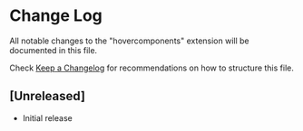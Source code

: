 # Change Log

All notable changes to the "hovercomponents" extension will be documented in this file.

Check [Keep a Changelog](http://keepachangelog.com/) for recommendations on how to structure this file.

## [Unreleased]

- Initial release